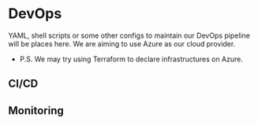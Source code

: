 # DevOps
YAML, shell scripts or some other configs to maintain our DevOps pipeline will be places here.
We are aiming to use Azure as our cloud provider.

- P.S. We may try using Terraform to declare infrastructures on Azure.

## CI/CD

## Monitoring
